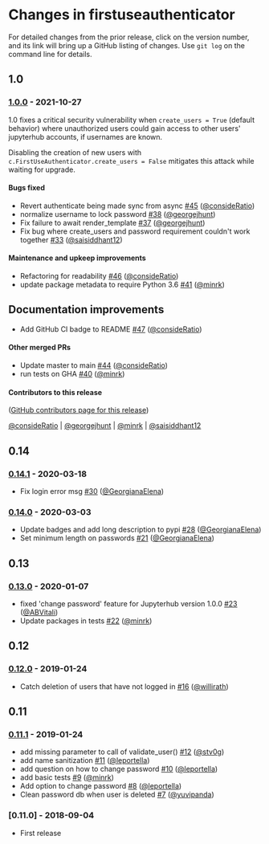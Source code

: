# Changes in firstuseauthenticator

For detailed changes from the prior release, click on the version number, and
its link will bring up a GitHub listing of changes. Use `git log` on the
command line for details.

## 1.0

### [1.0.0] - 2021-10-27

1.0 fixes a critical security vulnerability when `create_users = True` (default behavior)
where unauthorized users could gain access to other users' jupyterhub accounts, if usernames are known.

Disabling the creation of new users with `c.FirstUseAuthenticator.create_users = False` mitigates this attack while waiting for upgrade.

#### Bugs fixed

- Revert authenticate being made sync from async [#45](https://github.com/jupyterhub/firstuseauthenticator/pull/45) ([@consideRatio](https://github.com/consideRatio))
- normalize username to lock password [#38](https://github.com/jupyterhub/firstuseauthenticator/pull/38) ([@georgejhunt](https://github.com/georgejhunt))
- Fix failure to await render_template [#37](https://github.com/jupyterhub/firstuseauthenticator/pull/37) ([@georgejhunt](https://github.com/georgejhunt))
- Fix bug where create_users and password requirement couldn't work together [#33](https://github.com/jupyterhub/firstuseauthenticator/pull/33) ([@saisiddhant12](https://github.com/saisiddhant12))

#### Maintenance and upkeep improvements

- Refactoring for readability [#46](https://github.com/jupyterhub/firstuseauthenticator/pull/46) ([@consideRatio](https://github.com/consideRatio))
- update package metadata to require Python 3.6 [#41](https://github.com/jupyterhub/firstuseauthenticator/pull/41) ([@minrk](https://github.com/minrk))

## Documentation improvements

- Add GitHub CI badge to README [#47](https://github.com/jupyterhub/firstuseauthenticator/pull/47) ([@consideRatio](https://github.com/consideRatio))

#### Other merged PRs

- Update master to main [#44](https://github.com/jupyterhub/firstuseauthenticator/pull/44) ([@consideRatio](https://github.com/consideRatio))
- run tests on GHA [#40](https://github.com/jupyterhub/firstuseauthenticator/pull/40) ([@minrk](https://github.com/minrk))

#### Contributors to this release

([GitHub contributors page for this release](https://github.com/jupyterhub/firstuseauthenticator/graphs/contributors?from=2020-03-18&to=2021-10-26&type=c))

[@consideRatio](https://github.com/search?q=repo%3Ajupyterhub%2Ffirstuseauthenticator+involves%3AconsideRatio+updated%3A2020-03-18..2021-10-26&type=Issues) | [@georgejhunt](https://github.com/search?q=repo%3Ajupyterhub%2Ffirstuseauthenticator+involves%3Ageorgejhunt+updated%3A2020-03-18..2021-10-26&type=Issues) | [@minrk](https://github.com/search?q=repo%3Ajupyterhub%2Ffirstuseauthenticator+involves%3Aminrk+updated%3A2020-03-18..2021-10-26&type=Issues) | [@saisiddhant12](https://github.com/search?q=repo%3Ajupyterhub%2Ffirstuseauthenticator+involves%3Asaisiddhant12+updated%3A2020-03-18..2021-10-26&type=Issues)

## 0.14

### [0.14.1] - 2020-03-18

* Fix login error msg [#30](https://github.com/jupyterhub/firstuseauthenticator/pull/30) ([@GeorgianaElena](https://github.com/GeorgianaElena))

### [0.14.0] - 2020-03-03

* Update badges and add long description to pypi [#28](https://github.com/jupyterhub/firstuseauthenticator/pull/28) ([@GeorgianaElena](https://github.com/GeorgianaElena))
* Set minimum length on passwords [#21](https://github.com/jupyterhub/firstuseauthenticator/pull/21) ([@GeorgianaElena](https://github.com/GeorgianaElena))


## 0.13

### [0.13.0] - 2020-01-07

* fixed 'change password' feature for Jupyterhub version 1.0.0 [#23](https://github.com/jupyterhub/firstuseauthenticator/pull/23) ([@ABVitali](https://github.com/ABVitali))
* Update packages in tests [#22](https://github.com/jupyterhub/firstuseauthenticator/pull/22) ([@minrk](https://github.com/minrk))

## 0.12

### [0.12.0] - 2019-01-24

* Catch deletion of users that have not logged in [#16](https://github.com/jupyterhub/firstuseauthenticator/pull/16) ([@willirath](https://github.com/willirath))

## 0.11

### [0.11.1] - 2019-01-24

* add missing parameter to call of validate_user() [#12](https://github.com/jupyterhub/firstuseauthenticator/pull/12) ([@stv0g](https://github.com/stv0g))
* add name sanitization [#11](https://github.com/jupyterhub/firstuseauthenticator/pull/11) ([@leportella](https://github.com/leportella))
* add question on how to change password [#10](https://github.com/jupyterhub/firstuseauthenticator/pull/10) ([@leportella](https://github.com/leportella))
* add basic tests [#9](https://github.com/jupyterhub/firstuseauthenticator/pull/9) ([@minrk](https://github.com/minrk))
* Add option to change password [#8](https://github.com/jupyterhub/firstuseauthenticator/pull/8) ([@leportella](https://github.com/leportella))
* Clean password db when user is deleted [#7](https://github.com/jupyterhub/firstuseauthenticator/pull/7) ([@yuvipanda](https://github.com/yuvipanda))

### [0.11.0] - 2018-09-04

* First release

[1.0.0]: https://github.com/jupyterhub/firstuseauthenticator/compare/v0.14.1...v1.0.0
[0.14.1]: https://github.com/jupyterhub/firstuseauthenticator/compare/v0.14.0...v0.14.1
[0.14.0]: https://github.com/jupyterhub/firstuseauthenticator/compare/0.13.0...v0.14.0
[0.13.0]: https://github.com/jupyterhub/firstuseauthenticator/compare/v0.12...0.13.0
[0.12.0]: https://github.com/jupyterhub/firstuseauthenticator/compare/v0.11...v0.12
[0.11.1]: https://github.com/jupyterhub/firstuseauthenticator/compare/v0.11...v0.11.1

